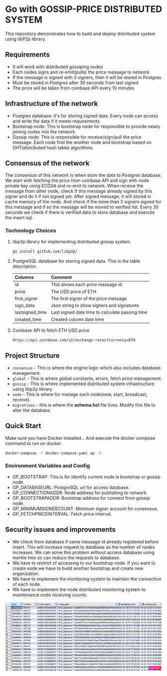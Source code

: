 # Go with GOSSIP-PRICE DISTRIBUTED SYSTEM

This repository demonstrates how to build and deploy distributed system using libP2p library.

## Requirements
- It will work with distributed gossiping nodes
- Each nodes signs and re-emit(pulls) the price message to network
- If the message is signed with 3 signers, then it will be stored in Postgres
- Must be stored in Postgres after 30 seconds from last signed
- The price will be taken from coinbase API every 10 minutes

## Infrastructure of the network

- Postgres database: It's for storing signed data. Every node can access and write the data if it meets requirements
- Bootstrap node: This is bootstrap node for responsible to provide newly joining nodes into the network.
- Gossip node: This is responsible for receive/sign/pull the price message. Each node find the another node and bootstrap based on DHT(distributed hash table) algorithms.

## Consensus of the network

The consensus of this network is when store the data to Postgres database. We start with fetching the price from coinbase API and sign with node private key using ECDSA
and re-emit to network. When receive the message from other node, check if this message already signed by this signer and do it if not signed yet.
After signed message, it will stored in cache memory of the node. And check if the more than 3 signers signed for this message and if so the message will
be moved to verified list. Every 30 seconds we check if there is verified data to store database and execute the insert sql.

### Technology Choices

1. libp2p library for implementing distributed gossip system. 

   ```bash
   go install github.com/libp2p/
   ```
2. PostgreSQL database for storing signed data. This is the table description.

   Columns | Comment 
   --- | --- | 
   id | This shows each price message id
   price | The USD price of ETH
   first_signer | The first signer of the price message
   sign_data | Json string to show signers and signatures
   lastsigned_time | Last signed date time to calculate passing time
   created_time | Created column date time
3. Coinbase API to fetch ETH USD price
   ```bash
   https://api.coinbase.com/v2/exchange-rates?currency=ETH
   ```

## Project Structure
- `consensus` - This is where the engine logic which also includes database management.
- `global` - This is where global constants, errors, fetch price management.
- `gossip` - This is where implemented distributed system infrastructure using libp2p library.
- `node` - This is where for manage each node(new, start, broadcast, receive).
- `migrations` - this is where the **schema.hcl** file lives.  Modify this file to alter the database.

## Quick Start
Make sure you have Docker installed...
And execute the docker compose command to run on docker.

```bash
docker-compose -f docker-compose.yaml up -d
```

### Environment Variables and Config

- GP_BOOTSTRAP: This is for identify current node is bootstrap or gossip node.
- GP_DATABASEURL: PostgreSQL url for access database.
- GP_CONNECTIONADDR: Node address for publishing to network.
- GP_BOOTSTRAPADDR: Bootstrap address for connect from gossip node.
- GP_MINIMUMSIGNERCOUNT: Minimum signer account for consensus.
- GP_FETCHPRICEINTERVAL: Fetch price interval.

## Security issues and improvements
- We check from database if same message id already registered before insert. This will increase request to database as the number of nodes increases.
  We can solve this problem without access database using merkle tree so can reduce the requests to database.
- We have to restrict of accessing to our bootstrap node. If you want to create node we have to build another bootstrap and create new organization.
- We have to implement the monitoring system to maintain the connection of each node.
- We have to implement the node distributed monitoring system to maintenance node receiving counts.

![postgres.png](postgres.png)
